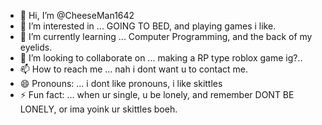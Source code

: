 - 👋 Hi, I’m @CheeseMan1642
- 👀 I’m interested in ... GOING TO BED, and playing games i like.
- 🌱 I’m currently learning ... Computer Programming, and the back of my eyelids.
- 💞️ I’m looking to collaborate on ... making a RP type roblox game ig?..
- 📫 How to reach me ... nah i dont want u to contact me.
- 😄 Pronouns: ... i dont like pronouns, i like skittles
- ⚡ Fun fact: ... when ur single, u be lonely, and remember DONT BE LONELY, or ima yoink ur skittles boeh.

<!---
CheeseMan1642/CheeseMan1642 is a ✨ special ✨ repository because its `README.md` (this file) appears on your GitHub profile.
You can click the Preview link to take a look at your changes.
--->
